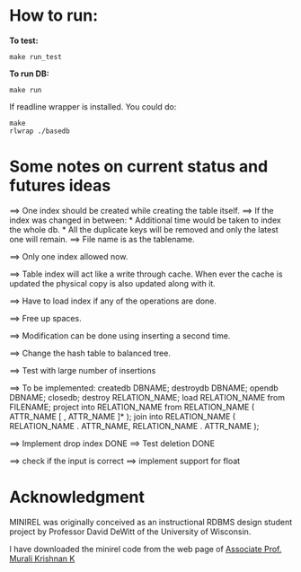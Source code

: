 
How to run:
===========

**To test:**

    make run_test

**To run DB:**

    make run

If readline wrapper is installed. You could do:

    make
    rlwrap ./basedb


Some notes on current status and futures ideas
===============================================

==> One index should be created while creating the table itself.
==> If the index was changed in between:
    * Additional time would be taken to index the whole db.
    * All the duplicate keys will be removed and only the latest one will remain.
==> File name is as the tablename.


==> Only one index allowed now.

==> Table index will act like a write through cache. When ever the cache is updated the physical copy is also updated along with it.

==> Have to load index if any of the operations are done.

==> Free up spaces.

==> Modification can be done using inserting a second time.

==> Change the hash table to balanced tree.

==> Test with large number of insertions

==> To be implemented:
        createdb DBNAME;
        destroydb DBNAME;
        opendb DBNAME;
        closedb;
        destroy RELATION_NAME;
        load RELATION_NAME from FILENAME;
        project into RELATION_NAME from RELATION_NAME ( ATTR_NAME [ , ATTR_NAME ]* );
        join into RELATION_NAME ( RELATION_NAME . ATTR_NAME, RELATION_NAME . ATTR_NAME );
 

==> Implement drop index DONE
==> Test deletion DONE



==> check if the input is correct
==> implement support for float


Acknowledgment
===============

MINIREL was originally conceived as an instructional RDBMS design student project by Professor David DeWitt of the University of Wisconsin.

I have downloaded the minirel code from the web page of [Associate Prof. Murali Krishnan K](http://athena.nitc.ac.in/~kmurali/dbms/minirel.html)
